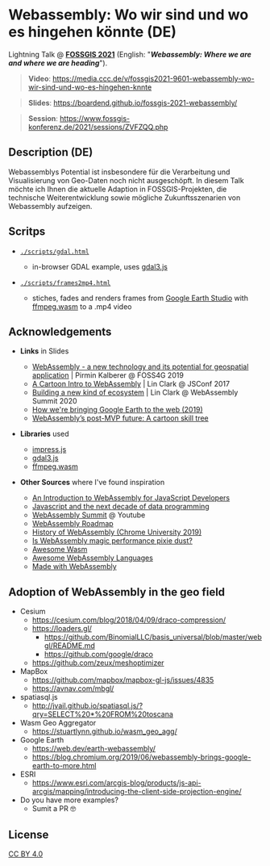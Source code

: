 # Webassembly: Wo wir sind und wo es hingehen könnte (DE)

Lightning Talk @ **[FOSSGIS 2021](https://www.fossgis-konferenz.de/2021/)** (English: "**_Webassembly: Where we are and where we are heading_**").

> **Video**: https://media.ccc.de/v/fossgis2021-9601-webassembly-wo-wir-sind-und-wo-es-hingehen-knnte

> **Slides**: https://boardend.github.io/fossgis-2021-webassembly/

> **Session**: https://www.fossgis-konferenz.de/2021/sessions/ZVFZQQ.php

## Description (DE)

Webassemblys Potential ist insbesondere für die Verarbeitung und Visualisierung von Geo-Daten noch nicht ausgeschöpft. In diesem Talk möchte ich Ihnen die aktuelle Adaption in FOSSGIS-Projekten, die technische Weiterentwicklung sowie mögliche Zukunftsszenarien von Webassembly aufzeigen.

## Scritps

- [`./scripts/gdal.html`](https://boardend.github.io/fossgis-2021-webassembly/scripts/gdal.html)

  - in-browser GDAL example, uses [gdal3.js](https://github.com/trylab-net/gdal3.js)

- [`./scripts/frames2mp4.html`](https://boardend.github.io/fossgis-2021-webassembly/scripts/frames2mp4.html)
  - stiches, fades and renders frames from [Google Earth Studio](https://www.google.com/intl/de/earth/studio/) with [ffmpeg.wasm](https://github.com/ffmpegwasm/ffmpeg.wasm) to a .mp4 video

## Acknowledgements

- **Links** in Slides
  - [WebAssembly - a new technology and its potential for geospatial application](https://media.ccc.de/v/bucharest-230-webassembly-a-new-technology-and-its-potential-for-geospatial-application) | Pirmin Kalberer @ FOSS4G 2019
  - [A Cartoon Intro to WebAssembly](https://github.com/matiassingers/awesome-readme) | Lin Clark @ JSConf 2017
  - [Building a new kind of ecosystem](https://bulldogjob.com/news/449-how-to-write-a-good-readme-for-your-github-project) | Lin Clark @ WebAssembly Summit 2020
  - [How we're bringing Google Earth to the web (2019)](https://web.dev/earth-webassembly/)
  - [WebAssembly’s post-MVP future: A cartoon skill tree](https://hacks.mozilla.org/2018/10/webassemblys-post-mvp-future/)
- **Libraries** used

  - [impress.js](https://github.com/impress/impress.js/)
  - [gdal3.js](https://github.com/trylab-net/gdal3.js)
  - [ffmpeg.wasm](https://github.com/ffmpegwasm/ffmpeg.wasm)

- **Other Sources** where I've found inspiration
  - [An Introduction to WebAssembly for JavaScript Developers](https://pascalpares.appspot.ovh/webassembly-for-javascript-developers/#Introduction)
  - [Javascript and the next decade of data programming](http://benschmidt.org/post/2020-01-15/2020-01-15-webgpu/)
  - [WebAssembly Summit](https://www.youtube.com/channel/UCh9PqDCdacsTpyRaIryhA8g) @ Youtube
  - [WebAssembly Roadmap](https://webassembly.org/roadmap/)
  - [History of WebAssembly (Chrome University 2019)](https://www.youtube.com/watch?v=6r0NKEQqkz0)
  - [Is WebAssembly magic performance pixie dust?](https://surma.dev/things/js-to-asc/)
  - [Awesome Wasm](https://github.com/mbasso/awesome-wasm)
  - [Awesome WebAssembly Languages](https://github.com/appcypher/awesome-wasm-langs)
  - [Made with WebAssembly](https://madewithwebassembly.com/)

## **Adoption** of WebAssembly in the geo field

- Cesium
  - https://cesium.com/blog/2018/04/09/draco-compression/
  - https://loaders.gl/
    - https://github.com/BinomialLLC/basis_universal/blob/master/webgl/README.md
    - https://github.com/google/draco
  - https://github.com/zeux/meshoptimizer
- MapBox
  - https://github.com/mapbox/mapbox-gl-js/issues/4835
  - https://avnav.com/mbgl/
- spatiasql.js
  - http://jvail.github.io/spatiasql.js/?qry=SELECT%20*%20FROM%20toscana
- Wasm Geo Aggregator
  - https://stuartlynn.github.io/wasm_geo_agg/
- Google Earth
  - https://web.dev/earth-webassembly/
  - https://blog.chromium.org/2019/06/webassembly-brings-google-earth-to-more.html
- ESRI
  - https://www.esri.com/arcgis-blog/products/js-api-arcgis/mapping/introducing-the-client-side-projection-engine/
- Do you have more examples?
  - Sumit a PR 🤓

## License

[CC BY 4.0](https://creativecommons.org/licenses/by/4.0/)
